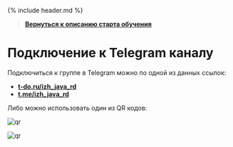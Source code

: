 {% include header.md %}

>
>**[Вернуться к описанию старта обучения]({{site.materialsurl}}general/education_start)**
>   

Подключение к Telegram каналу
===

Подключиться к группе в Telegram можно по одной из данных ссылок:
* **[t-do.ru/izh_java_rd](https://t-do.ru/izh_java_rd)**
* **[t.me/izh_java_rd](https://t.me/izh_java_rd)**

Либо можно использовать один из QR кодов:

![qr]({{site.materialsurl}}general/img/qr-code-t-do.gif)

![qr]({{site.materialsurl}}general/img/qr-code-t-me.gif)
